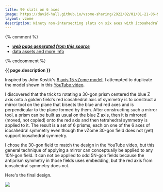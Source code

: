 ```yaml
---
title: 90 slats on 6 axes
image: https://david-hall.github.io/vzome-sharing/2022/02/01/01-21-06-90-rods-on-6-axes/90-rods-on-6-axes.png
layout: vzome
description: Ninety non-intersecting slats on six axes with icosahedral symmetry
---
```


{% comment %}
 - [***web page generated from this source***][post]
 - [data assets and more info][github]

[post]: <https://david-hall.github.io/vzome-sharing/2022/02/01/90-rods-on-6-axes-01-21-06.html>
[github]: <https://github.com/david-hall/vzome-sharing/tree/main/2022/02/01/01-21-06-90-rods-on-6-axes/>
{% endcomment %}

__{{ page.description }}__

Inspired by John Kostik's [6 axis 15 vZome model](https://john-kostick.github.io/vzome-sharing/2022/01/24/6-axis-15-13-42-41.html), 
I attempted to duplicate the model shown in this [YouTube video](https://www.youtube.com/watch?v=AAgliM_f7X8).

I discovered that the trick to rotating a 30-gon prism centered the blue Z axis onto a golden field's red icosahedral axis of symmetry 
is to construct a mirror tool on the plane that bisects the blue and red axes and is perpendicular to the plane formed by them. 
After constructing such a mirror tool, a prism can be built as usual on the blue Z axis, 
then it is mirrored (moved, not copied) onto the red axis and then tetrahedral symmetry is applied to it.
The result is a set of 6 prisms, each on one of the 6 axes of icosahedral symmetry 
even though the vZome 30-gon field does not (yet) support icosahedral symmetry.

I chose the 30-gon field to match the design in the YouTube video, but this general technique of applying a mirror can conceptually be applied to any 10N-gon field. 
It can not be applied to odd 5N-gon fields because the antiprism symmetry in those fields uses embedding, but the red axis from icosahedral symmetry does not.

Here's the final design.

<vzome-viewer style="width: 100%; height: 65vh;"
       src="https://david-hall.github.io/vzome-sharing/2022/02/01/01-21-06-90-rods-on-6-axes/90-rods-on-6-axes.vZome" >
  <img src="https://david-hall.github.io/vzome-sharing/2022/02/01/01-21-06-90-rods-on-6-axes/90-rods-on-6-axes.png" />
</vzome-viewer>
